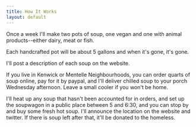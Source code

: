```yaml
---
title: How It Works
layout: default
---
```

Once a week I'll make two pots of soup, one vegan and one with animal products--either dairy, meat or fish.

Each handcrafted pot will be about 5 gallons and when it's gone, it's gone.  

I'll post a description of each soup on the website.

 If you live in Kenwick or Mentelle Neighbourhoods, you can order quarts of soup online, pay for it by paypal, and I'll deliver chilled soup to your porch Wednesday afternoon. Leave a small cooler if you won't be home.

  I'll heat up any soup that hasn't been accounted for in orders, and set up the soupwagon in a public place between 5 and 6:30, and you can stop by and buy some fresh hot soup. I'll announce the location on the website and twitter. If there is soup left after that, it'll be donated to the homeless.